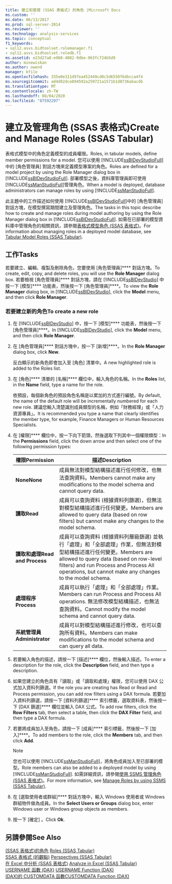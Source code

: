 ```yaml
---
title: 建立和管理 (SSAS 表格式) 的角色 |Microsoft Docs
ms.custom: ''
ms.date: 06/13/2017
ms.prod: sql-server-2014
ms.reviewer: ''
ms.technology: analysis-services
ms.topic: conceptual
f1_keywords:
- sql12.asvs.bidtoolset.rolemanager.f1
- sql12.asvs.bidtoolset.roledb.f1
ms.assetid: e23d27a8-e968-4082-9dbe-963fc724b5d9
author: minewiskan
ms.author: owend
manager: kfile
ms.openlocfilehash: 335e0e311d97ea452449cd0c5d6550f6dbcca4f4
ms.sourcegitcommit: ad4d92dce894592a259721a1571b1d8736abacdb
ms.translationtype: MT
ms.contentlocale: zh-TW
ms.lasthandoff: 08/04/2020
ms.locfileid: "87592297"
---
```

# <a name="create-and-manage-roles-ssas-tabular"></a><span data-ttu-id="89040-102">建立及管理角色 (SSAS 表格式)</span><span class="sxs-lookup"><span data-stu-id="89040-102">Create and Manage Roles (SSAS Tabular)</span></span>
  <span data-ttu-id="89040-103">表格式模型中的角色定義模型的成員權限。</span><span class="sxs-lookup"><span data-stu-id="89040-103">Roles, in tabular models, define member permissions for a model.</span></span> <span data-ttu-id="89040-104">您可以使用 [!INCLUDE[ssBIDevStudioFull](../../includes/ssbidevstudiofull-md.md)]中的 [角色管理員] 對話方塊來定義模型專案的角色。</span><span class="sxs-lookup"><span data-stu-id="89040-104">Roles are defined for a model project by using the Role Manager dialog box in [!INCLUDE[ssBIDevStudioFull](../../includes/ssbidevstudiofull-md.md)].</span></span> <span data-ttu-id="89040-105">部署模型之後，資料庫管理員即可使用 [!INCLUDE[ssManStudioFull](../../includes/ssmanstudiofull-md.md)]管理角色。</span><span class="sxs-lookup"><span data-stu-id="89040-105">When a model is deployed, database administrators can manage roles by using [!INCLUDE[ssManStudioFull](../../includes/ssmanstudiofull-md.md)].</span></span>  
  
 <span data-ttu-id="89040-106">此主題中的工作描述如何使用 [!INCLUDE[ssBIDevStudioFull](../../includes/ssbidevstudiofull-md.md)]中的 [角色管理員] 對話方塊，在模型撰寫期間建立及管理角色。</span><span class="sxs-lookup"><span data-stu-id="89040-106">The tasks in this topic describe how to create and manage roles during model authoring by using the Role Manager dialog box in [!INCLUDE[ssBIDevStudioFull](../../includes/ssbidevstudiofull-md.md)].</span></span> <span data-ttu-id="89040-107">如需在已部署的模型資料庫中管理角色的相關資訊，請參閱[表格式模型角色 &#40;SSAS 表格式&#41;](roles-ssas-tabular.md)。</span><span class="sxs-lookup"><span data-stu-id="89040-107">For information about managing roles in a deployed model database, see [Tabular Model Roles &#40;SSAS Tabular&#41;](roles-ssas-tabular.md).</span></span>  
  
## <a name="tasks"></a><span data-ttu-id="89040-108">工作</span><span class="sxs-lookup"><span data-stu-id="89040-108">Tasks</span></span>  
 <span data-ttu-id="89040-109">若要建立、編輯、複製及刪除角色，您要使用 [角色管理員]\*\*\*\* 對話方塊。</span><span class="sxs-lookup"><span data-stu-id="89040-109">To create, edit, copy, and delete roles, you will use the **Role Manager** dialog box.</span></span> <span data-ttu-id="89040-110">若要檢視 [角色管理員]\*\*\*\* 對話方塊，請在 [!INCLUDE[ssBIDevStudio](../../includes/ssbidevstudio-md.md)] 中按一下 [模型]\*\*\*\* 功能表，然後按一下 [角色管理員]\*\*\*\*。</span><span class="sxs-lookup"><span data-stu-id="89040-110">To view the **Role Manager** dialog box, in [!INCLUDE[ssBIDevStudio](../../includes/ssbidevstudio-md.md)], click the **Model** menu, and then click **Role Manager**.</span></span>  
  
###  <a name="to-create-a-new-role"></a><a name="bkmk_new_role"></a><span data-ttu-id="89040-111">若要建立新的角色</span><span class="sxs-lookup"><span data-stu-id="89040-111">To create a new role</span></span>  
  
1.  <span data-ttu-id="89040-112">在 [!INCLUDE[ssBIDevStudio](../../includes/ssbidevstudio-md.md)] 中，按一下 [模型]\*\*\*\* 功能表，然後按一下 [角色管理員]\*\*\*\*。</span><span class="sxs-lookup"><span data-stu-id="89040-112">In [!INCLUDE[ssBIDevStudio](../../includes/ssbidevstudio-md.md)], click the **Model** menu, and then click **Role Manager**.</span></span>  
  
2.  <span data-ttu-id="89040-113">在 [角色管理員]\*\*\*\* 對話方塊中，按一下 [新增]\*\*\*\*。</span><span class="sxs-lookup"><span data-stu-id="89040-113">In the **Role Manager** dialog box, click **New**.</span></span>  
  
     <span data-ttu-id="89040-114">反白顯示的新角色即會加入至 [角色] 清單中。</span><span class="sxs-lookup"><span data-stu-id="89040-114">A new highlighted role is added to the Roles list.</span></span>  
  
3.  <span data-ttu-id="89040-115">在 [角色]\*\*\*\* 清單的 [名稱]\*\*\*\* 欄位中，輸入角色的名稱。</span><span class="sxs-lookup"><span data-stu-id="89040-115">In the **Roles** list, in the **Name** field, type a name for the role.</span></span>  
  
     <span data-ttu-id="89040-116">依預設，每個新角色的預設角色名稱是以累加的方式進行編號。</span><span class="sxs-lookup"><span data-stu-id="89040-116">By default, the name of the default role will be incrementally numbered for each new role.</span></span> <span data-ttu-id="89040-117">建議您輸入清楚識別成員類型的名稱，例如「財務經理」或「人力資源專員」。</span><span class="sxs-lookup"><span data-stu-id="89040-117">It is recommended you type a name that clearly identifies the member type, for example, Finance Managers or Human Resources Specialists.</span></span>  
  
4.  <span data-ttu-id="89040-118">在 [權限]\*\*\*\* 欄位中，按一下向下箭頭，然後選取下列其中一個權限類型：</span><span class="sxs-lookup"><span data-stu-id="89040-118">In the **Permissions** field, click the down arrow and then select one of the following permission types:</span></span>  
  
    |<span data-ttu-id="89040-119">權限</span><span class="sxs-lookup"><span data-stu-id="89040-119">Permission</span></span>|<span data-ttu-id="89040-120">描述</span><span class="sxs-lookup"><span data-stu-id="89040-120">Description</span></span>|  
    |----------------|-----------------|  
    |<span data-ttu-id="89040-121">**None**</span><span class="sxs-lookup"><span data-stu-id="89040-121">**None**</span></span>|<span data-ttu-id="89040-122">成員無法對模型結構描述進行任何修改，也無法查詢資料。</span><span class="sxs-lookup"><span data-stu-id="89040-122">Members cannot make any modifications to the model schema and cannot query data.</span></span>|  
    |<span data-ttu-id="89040-123">**讀取**</span><span class="sxs-lookup"><span data-stu-id="89040-123">**Read**</span></span>|<span data-ttu-id="89040-124">成員可以查詢資料 (根據資料列篩選)，但無法對模型結構描述進行任何變更。</span><span class="sxs-lookup"><span data-stu-id="89040-124">Members are allowed to query data (based on row filters) but cannot make any changes to the model schema.</span></span>|  
    |<span data-ttu-id="89040-125">**讀取和處理**</span><span class="sxs-lookup"><span data-stu-id="89040-125">**Read and Process**</span></span>|<span data-ttu-id="89040-126">成員可以查詢資料 (根據資料列層級篩選) 並執行「處理」和「全部處理」作業，但無法對模型結構描述進行任何變更。</span><span class="sxs-lookup"><span data-stu-id="89040-126">Members are allowed to query data (based on row-level filters) and run Process and Process All operations, but cannot make any changes to the model schema.</span></span>|  
    |<span data-ttu-id="89040-127">**處理程序**</span><span class="sxs-lookup"><span data-stu-id="89040-127">**Process**</span></span>|<span data-ttu-id="89040-128">成員可以執行「處理」和「全部處理」作業。</span><span class="sxs-lookup"><span data-stu-id="89040-128">Members can run Process and Process All operations.</span></span> <span data-ttu-id="89040-129">無法修改模型結構描述，也無法查詢資料。</span><span class="sxs-lookup"><span data-stu-id="89040-129">Cannot modify the model schema and cannot query data.</span></span>|  
    |<span data-ttu-id="89040-130">**系統管理員**</span><span class="sxs-lookup"><span data-stu-id="89040-130">**Administrator**</span></span>|<span data-ttu-id="89040-131">成員可以對模型結構描述進行修改，也可以查詢所有資料。</span><span class="sxs-lookup"><span data-stu-id="89040-131">Members can make modifications to the model schema and can query all data.</span></span>|  
  
5.  <span data-ttu-id="89040-132">若要輸入角色的描述，請按一下 [描述]\*\*\*\* 欄位，然後輸入描述。</span><span class="sxs-lookup"><span data-stu-id="89040-132">To enter a description for the role, click the **Description** field, and then type a description.</span></span>  
  
6.  <span data-ttu-id="89040-133">如果您建立的角色具有「讀取」或「讀取和處理」權限，您可以使用 DAX 公式加入資料列篩選。</span><span class="sxs-lookup"><span data-stu-id="89040-133">If the role you are creating has Read or Read and Process permission, you can add row filters using a DAX formula.</span></span> <span data-ttu-id="89040-134">若要加入資料列篩選，請按一下 [資料列篩選]\*\*\*\* 索引標籤，選取資料表，然後按一下 [DAX 篩選]\*\*\*\* 欄位並輸入 DAX 公式。</span><span class="sxs-lookup"><span data-stu-id="89040-134">To add row filters, click the **Row Filters** tab, then select a table, then click the **DAX Filter** field, and then type a DAX formula.</span></span>  
  
7.  <span data-ttu-id="89040-135">若要將成員加入至角色，請按一下 [成員]\*\*\*\* 索引標籤，然後按一下 [加入]\*\*\*\*。</span><span class="sxs-lookup"><span data-stu-id="89040-135">To add members to the role, click the **Members** tab, and then click **Add**.</span></span>  
  
    > [!NOTE]  
    >  <span data-ttu-id="89040-136">您也可以使用 [!INCLUDE[ssManStudioFull](../../includes/ssmanstudiofull-md.md)]，將角色成員加入至已部署的模型。</span><span class="sxs-lookup"><span data-stu-id="89040-136">Role members can also be added to a deployed model by using [!INCLUDE[ssManStudioFull](../../includes/ssmanstudiofull-md.md)].</span></span> <span data-ttu-id="89040-137">如需詳細資訊，請參閱[使用 SSMS 管理角色 &#40;SSAS 表格式&#41;](manage-roles-by-using-ssms-ssas-tabular.md)。</span><span class="sxs-lookup"><span data-stu-id="89040-137">For more information, see [Manage Roles by using SSMS &#40;SSAS Tabular&#41;](manage-roles-by-using-ssms-ssas-tabular.md).</span></span>  
  
8.  <span data-ttu-id="89040-138">在 [選取使用者或群組]\*\*\*\* 對話方塊中，輸入 Windows 使用者或 Windows 群組物件做為成員。</span><span class="sxs-lookup"><span data-stu-id="89040-138">In the **Select Users or Groups** dialog box, enter Windows user or Windows group objects as members.</span></span>  
  
9. <span data-ttu-id="89040-139">按一下 [確定] 。</span><span class="sxs-lookup"><span data-stu-id="89040-139">Click **Ok**.</span></span>  
  
## <a name="see-also"></a><span data-ttu-id="89040-140">另請參閱</span><span class="sxs-lookup"><span data-stu-id="89040-140">See Also</span></span>  
 <span data-ttu-id="89040-141">[&#40;SSAS 表格式&#41;的角色](roles-ssas-tabular.md) </span><span class="sxs-lookup"><span data-stu-id="89040-141">[Roles &#40;SSAS Tabular&#41;](roles-ssas-tabular.md) </span></span>  
 <span data-ttu-id="89040-142">[SSAS 表格式 &#40;的觀點&#41;](perspectives-ssas-tabular.md) </span><span class="sxs-lookup"><span data-stu-id="89040-142">[Perspectives &#40;SSAS Tabular&#41;](perspectives-ssas-tabular.md) </span></span>  
 <span data-ttu-id="89040-143">[在 Excel 中分析 &#40;SSAS 表格式&#41;](analyze-in-excel-ssas-tabular.md) </span><span class="sxs-lookup"><span data-stu-id="89040-143">[Analyze in Excel &#40;SSAS Tabular&#41;](analyze-in-excel-ssas-tabular.md) </span></span>  
 <span data-ttu-id="89040-144">[USERNAME 函數 &#40;DAX&#41;](/dax/username-function-dax) </span><span class="sxs-lookup"><span data-stu-id="89040-144">[USERNAME Function &#40;DAX&#41;](/dax/username-function-dax) </span></span>  
 [<span data-ttu-id="89040-145">&#40;DAX&#41;的 CUSTOMDATA 函數</span><span class="sxs-lookup"><span data-stu-id="89040-145">CUSTOMDATA Function &#40;DAX&#41;</span></span>](/dax/customdata-function-dax)  
  
  
